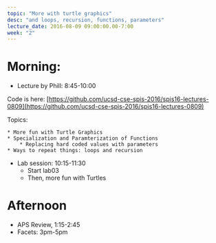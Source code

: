 ```yaml
---
topic: "More with turtle graphics"
desc: "and loops, recursion, functions, parameters"
lecture_date: 2016-08-09 09:00:00.00-7:00
week: "2"
---
```



# Morning:

* Lecture by Phill: 8:45-10:00

Code is here: [https://github.com/ucsd-cse-spis-2016/spis16-lectures-0809](https://github.com/ucsd-cse-spis-2016/spis16-lectures-0809)

Topics: 

    * More fun with Turtle Graphics
    * Specialization and Paramterization of Functions
        * Replacing hard coded values with parameters
    * Ways to repeat things: loops and recursion
    
* Lab session: 10:15-11:30
    * Start lab03
    * Then, more fun with Turtles

# Afternoon

* APS Review, 1:15-2:45
* Facets: 3pm-5pm
